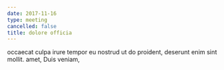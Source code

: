 ```yaml
---
date: 2017-11-16
type: meeting
cancelled: false
title: dolore officia
---
```

occaecat culpa irure tempor eu nostrud ut do proident, deserunt enim sint mollit. amet, Duis veniam,